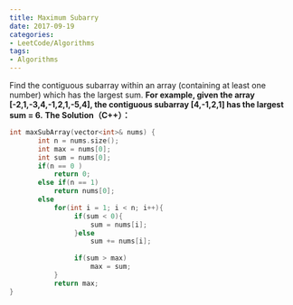 ```yaml
---
title: Maximum Subarry
date: 2017-09-19
categories:
- LeetCode/Algorithms
tags: 
- Algorithms
---
```

Find the contiguous subarray within an array (containing at least one number) which has the largest sum.
**For example, given the array [-2,1,-3,4,-1,2,1,-5,4],
the contiguous subarray [4,-1,2,1] has the largest sum = 6.**
**The Solution（C++）：**
```cpp
int maxSubArray(vector<int>& nums) {
       int n = nums.size();
       int max = nums[0];
       int sum = nums[0];
       if(n == 0 )
           return 0;
       else if(n == 1)
           return nums[0];
       else
           for(int i = 1; i < n; i++){
                if(sum < 0){
                    sum = nums[i];
                }else
                    sum += nums[i];
               
                if(sum > max)
                    max = sum;
           }
           return max;    
}
```